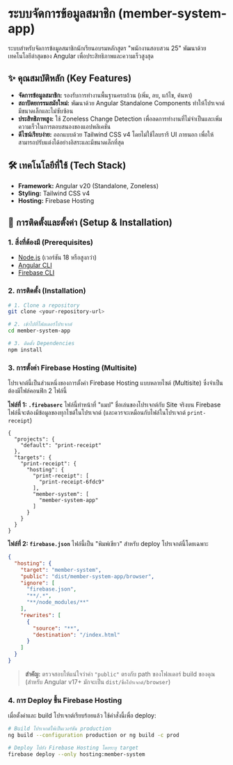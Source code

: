 # ระบบจัดการข้อมูลสมาชิก (member-system-app)

ระบบสำหรับจัดการข้อมูลสมาชิกนักเรียนอบรมหลักสูตร "พนักงานสอบสวน 25" พัฒนาด้วยเทคโนโลยีล่าสุดของ Angular เพื่อประสิทธิภาพและความเร็วสูงสุด

## ✨ คุณสมบัติหลัก (Key Features)

- **จัดการข้อมูลสมาชิก:** รองรับการทำงานพื้นฐานครบถ้วน (เพิ่ม, ลบ, แก้ไข, ค้นหา)
- **สถาปัตยกรรมสมัยใหม่:** พัฒนาด้วย Angular Standalone Components ทำให้โปรเจกต์มีขนาดเล็กและไม่ซับซ้อน
- **ประสิทธิภาพสูง:** ใช้ Zoneless Change Detection เพื่อลดการทำงานที่ไม่จำเป็นและเพิ่มความเร็วในการตอบสนองของแอปพลิเคชัน
- **ดีไซน์เรียบง่าย:** ออกแบบด้วย Tailwind CSS v4 โดยไม่ใช้ไลบรารี UI ภายนอก เพื่อให้สามารถปรับแต่งได้อย่างอิสระและมีขนาดเล็กที่สุด

## 🛠️ เทคโนโลยีที่ใช้ (Tech Stack)

- **Framework:** Angular v20 (Standalone, Zoneless)
- **Styling:** Tailwind CSS v4
- **Hosting:** Firebase Hosting

## 🚀 การติดตั้งและตั้งค่า (Setup & Installation)

### 1. สิ่งที่ต้องมี (Prerequisites)

- [Node.js](https://nodejs.org/) (เวอร์ชัน 18 หรือสูงกว่า)
- [Angular CLI](https://angular.io/cli)
- [Firebase CLI](https://firebase.google.com/docs/cli)

### 2. การติดตั้ง (Installation)

```bash
# 1. Clone a repository
git clone <your-repository-url>

# 2. เข้าไปที่โฟลเดอร์โปรเจกต์
cd member-system-app

# 3. ติดตั้ง Dependencies
npm install
```

### 3. การตั้งค่า Firebase Hosting (Multisite)

โปรเจกต์นี้เป็นส่วนหนึ่งของการตั้งค่า Firebase Hosting แบบหลายไซต์ (Multisite) ซึ่งจำเป็นต้องมีไฟล์คอนฟิก 2 ไฟล์นี้

**ไฟล์ที่ 1: `.firebaserc`**
ไฟล์นี้ทำหน้าที่ "แมป" ชื่อเล่นของโปรเจกต์กับ Site จริงบน Firebase ไฟล์นี้จะต้องมีข้อมูลของทุกไซต์ในโปรเจกต์ (และควรจะเหมือนกับไฟล์ในโปรเจกต์ `print-receipt`)

```.firebaserc
{
  "projects": {
    "default": "print-receipt"
  },
  "targets": {
    "print-receipt": {
      "hosting": {
        "print-receipt": [
          "print-receipt-6fdc9"
        ],
        "member-system": [
          "member-system-app"
        ]
      }
    }
  }
}
```

**ไฟล์ที่ 2: `firebase.json`**
ไฟล์นี้เป็น "พิมพ์เขียว" สำหรับ deploy โปรเจกต์นี้โดยเฉพาะ

```json
{
  "hosting": {
    "target": "member-system",
    "public": "dist/member-system-app/browser",
    "ignore": [
      "firebase.json",
      "**/.*",
      "**/node_modules/**"
    ],
    "rewrites": [
      {
        "source": "**",
        "destination": "/index.html"
      }
    ]
  }
}
```
> **สำคัญ:** ตรวจสอบให้แน่ใจว่าค่า `"public"` ตรงกับ path ของโฟลเดอร์ build ของคุณ (สำหรับ Angular v17+ มักจะเป็น `dist/ชื่อโปรเจกต์/browser`)

### 4. การ Deploy ขึ้น Firebase Hosting

เมื่อตั้งค่าและ build โปรเจกต์เรียบร้อยแล้ว ใช้คำสั่งนี้เพื่อ deploy:

```bash
# Build โปรเจกต์ให้เป็นเวอร์ชัน production
ng build --configuration production or ng build -c prod

# Deploy ไปยัง Firebase Hosting โดยระบุ target
firebase deploy --only hosting:member-system
```
